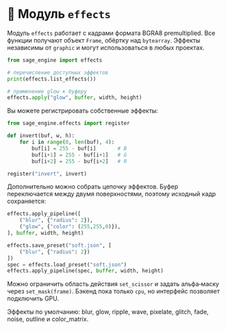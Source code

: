 # 📘 Модуль `effects`

Модуль `effects` работает с кадрами формата BGRA8 premultiplied. Все функции
получают объект `Frame`, обёртку над `bytearray`. Эффекты независимы от
`graphic` и могут использоваться в любых проектах.

```python
from sage_engine import effects

# перечисление доступных эффектов
print(effects.list_effects())

# применение glow к буферу
effects.apply("glow", buffer, width, height)
```

Вы можете регистрировать собственные эффекты:

```python
from sage_engine.effects import register

def invert(buf, w, h):
    for i in range(0, len(buf), 4):
        buf[i] = 255 - buf[i]       # B
        buf[i+1] = 255 - buf[i+1]   # G
        buf[i+2] = 255 - buf[i+2]   # R

register("invert", invert)
```

Дополнительно можно собрать цепочку эффектов. Буфер переключается между двумя
поверхностями, поэтому исходный кадр сохраняется:

```python
effects.apply_pipeline([
    ("blur", {"radius": 2}),
    ("glow", {"color": (255,255,0)}),
], buffer, width, height)

effects.save_preset("soft.json", [
    ("blur", {"radius": 2})
])
spec = effects.load_preset("soft.json")
effects.apply_pipeline(spec, buffer, width, height)
```

Можно ограничить область действия `set_scissor` и задать альфа‑маску через
`set_mask(frame)`. Бэкенд пока только `cpu`, но интерфейс позволяет
подключить GPU.

Эффекты по умолчанию: blur, glow, ripple, wave, pixelate, glitch,
fade, noise, outline и color_matrix.
